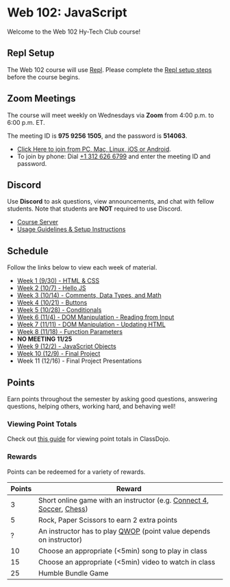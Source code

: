 # Web 102: JavaScript
Welcome to the Web 102 Hy-Tech Club course!

## Repl Setup
The Web 102 course will use [Repl](https://repl.it). Please complete the [Repl setup steps](ReplSetup.md) before the course begins.

## Zoom Meetings
The course will meet weekly on Wednesdays via **Zoom** from 4:00 p.m. to 6:00 p.m. ET.

The meeting ID is **975 9256 1505**, and the password is **514063**.

- [Click Here to join from PC, Mac, Linux, iOS or Android](https://hyland.zoom.us/j/97592561505?pwd=QitORXdlSzgwa0NNWWZJVE01TmZBdz09).
- To join by phone: Dial [+1 312 626 6799](tel:+13126266799) and enter the meeting ID and password.

## Discord
Use **Discord** to ask questions, view announcements, and chat with fellow students. Note that students are **NOT** required to use Discord.

- [Course Server](https://discord.com/channels/755095015688110190/)
- [Usage Guidelines & Setup Instructions](https://hylandtechclub.com/DiscordUse)

## Schedule
Follow the links below to view each week of material.

- [Week 1 (9/30) - HTML & CSS](Week01/StudentDesc.md)
- [Week 2 (10/7) - Hello JS](Week02/StudentDesc.md)
- [Week 3 (10/14) - Comments, Data Types, and Math](Week03/StudentDesc.md)
- [Week 4 (10/21) - Buttons](Week04/StudentDesc.md)
- [Week 5 (10/28) - Conditionals](Week05/StudentDesc.md)
- [Week 6 (11/4) - DOM Manipulation - Reading from Input](Week06/StudentDesc.md)
- [Week 7 (11/11) - DOM Manipulation - Updating HTML](Week07/StudentDesc.md)
- [Week 8 (11/18) - Function Parameters](Week08/StudentDesc.md)
- **NO MEETING 11/25**
- [Week 9 (12/2) - JavaScript Objects](Week09/StudentDesc.md)
- [Week 10 (12/9) - Final Project](Week11/StudentDesc.md)
- Week 11 (12/16) - Final Project Presentations

## Points
Earn points throughout the semester by asking good questions, answering questions, helping others, working hard, and behaving well!

### Viewing Point Totals
Check out [this guide](https://hylandtechclub.com/ClassDojoPoints) for viewing point totals in ClassDojo.

### Rewards
Points can be redeemed for a variety of rewards.

| Points | Reward |
| -- | -- |
| 3 | Short online game with an instructor (e.g. [Connect 4](https://www.mathsisfun.com/games/connect4.html), [Soccer](https://www.agame.com/game/1-on-1-soccer-classic), [Chess](https://lichess.org/setup/friend)) |
| 5 | Rock, Paper Scissors to earn 2 extra points |
| ? | An instructor has to play [QWOP](http://www.foddy.net/Athletics.html) (point value depends on instructor) |
| 10 | Choose an appropriate (<5min) song to play in class |
| 15 | Choose an appropriate (<5min) video to watch in class |
| 25 | Humble Bundle Game |